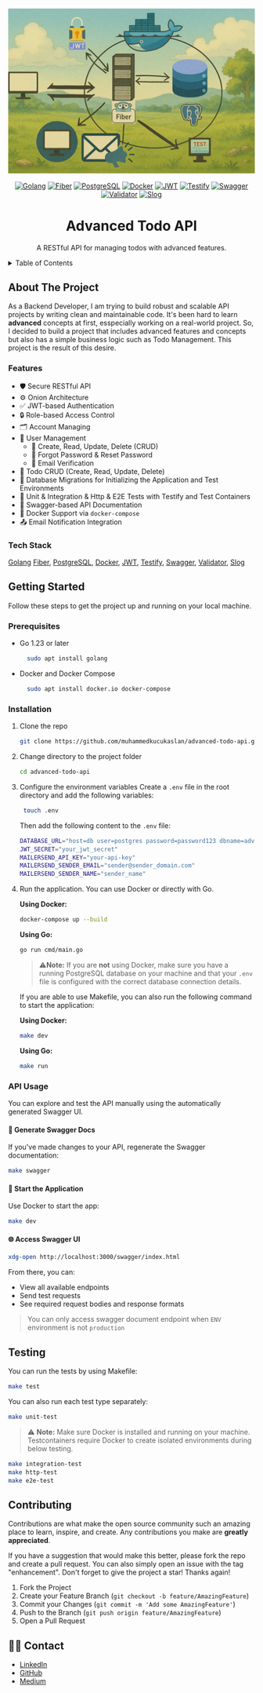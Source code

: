 

<br />
<div align="center">
  <a href="https://github.com/muhammedkucukaslan/advanced-todo-api">
    <img src="images/image.png" alt="image" >
  </a>

[![Golang][Golang.com]][Golang-url]
[![Fiber][Fiber.io]][Fiber-url]
[![PostgreSQL][PostgreSQL.com]][PostgreSQL-url]
[![Docker][Docker.com]][Docker-url]
[![JWT][JWT.io]][JWT-url]
[![Testify][Testify.com]][Testify-url]
[![Swagger][Swagger.io]][Swagger-url]
[![Validator][Validator.com]][Validator-url]
[![Slog][Slog.com]][Slog-url]


<h1 align="center">Advanced Todo API</h1>
  <p align="center">
    A RESTful API for managing todos with advanced features.
  </p>
</div>



<details>
  <summary>Table of Contents</summary>
  <ol>
    <li>
      <a href="#about-the-project">About The Project</a>
      <ul>
        <li><a href="#tech-stack">Tech Stack</a></li>
        <li><a href="#features">Features</a></li>
      </ul>
    </li>
    <li>
      <a href="#getting-started">Getting Started</a>
      <ul>
        <li><a href="#prerequisites">Prerequisites</a></li>
        <li><a href="#installation">Installation</a></li>
        <li><a href="#api-usage">API Usage</a></li>
      </ul>
    </li>
    <li><a href="#testing">Testing</a></li>
    <li><a href="#contributing">Contributing</a></li>
  </ol>
</details>



## About The Project

As a Backend Developer, I am trying to build robust and scalable API projects by writing clean and maintainable code. It's been hard to learn **advanced** concepts at first, esspecially working on a real-world project. So, I decided to build a project that includes advanced features and concepts but also has a simple business logic such as Todo Management. This project is the result of this desire. 



### Features
- 🛡️ Secure RESTful API
- ⚙️ Onion Architecture
- ✅ JWT-based Authentication
- 🔒 Role-based Access Control
- 🗂️ Account Managing
- 👤 User Management
  - 📌 Create, Read, Update, Delete (CRUD)
  - 🔁 Forgot Password & Reset Password
  - 📧 Email Verification
- 📌 Todo CRUD (Create, Read, Update, Delete)
- 🧱 Database Migrations for Initializing the Application and Test Environments
- 🧪 Unit & Integration & Http & E2E Tests with Testify and Test Containers
- 🧾 Swagger-based API Documentation
- 🐳 Docker Support via `docker-compose`
- 📤 Email Notification Integration

### Tech Stack
[Golang][Golang-url] [Fiber][Fiber-url], [PostgreSQL][PostgreSQL-url], [Docker][Docker-url], [JWT][JWT-url], [Testify][Testify-url], [Swagger][Swagger-url], [Validator][Validator.com], [Slog][Slog.com]

## Getting Started

Follow these steps to get the project up and running on your local machine.

### Prerequisites

* Go 1.23 or later
  ```sh
    sudo apt install golang
  ```
* Docker and Docker Compose
  ```sh
    sudo apt install docker.io docker-compose
  ```

### Installation

1. Clone the repo
   ```sh
   git clone https://github.com/muhammedkucukaslan/advanced-todo-api.git
   ```
2. Change directory to the project folder
   ```sh
   cd advanced-todo-api
   ```
3. Configure the environment variables
   Create a `.env` file in the root directory and add the following variables:
   ```sh
    touch .env
   ```
    Then add the following content to the `.env` file:
    ```sh
    DATABASE_URL="host=db user=postgres password=password123 dbname=advanced_todo_api_db port=5432 sslmode=disable"
    JWT_SECRET="your_jwt_secret"
    MAILERSEND_API_KEY="your-api-key"
    MAILERSEND_SENDER_EMAIL="sender@sender_domain.com"
    MAILERSEND_SENDER_NAME="sender_name"
   ```
4. Run the application. You can use Docker or directly with Go.

   **Using Docker:**
   ```sh
   docker-compose up --build
   ```

   **Using Go:**
   ```sh
   go run cmd/main.go
   ```
    > ⚠️**Note:** If you are **not** using Docker, make sure you have a running PostgreSQL database on your machine and that your `.env` file is configured with the correct database connection details.

   If you are able to use Makefile, you can also run the following command to start the application:
   
   **Using Docker:**
   ```sh
   make dev
   ```

   **Using Go:**
   ```sh
   make run
   ```


### API Usage

You can explore and test the API manually using the automatically generated Swagger UI.
#### 🔄 Generate Swagger Docs

If you've made changes to your API, regenerate the Swagger documentation:

```sh
make swagger
```
#### 🚀 Start the Application

Use Docker to start the app:

```sh
make dev
```
####  🌐 Access Swagger UI

```sh
xdg-open http://localhost:3000/swagger/index.html
```
From there, you can:
  - View all available endpoints
  - Send test requests
  - See required request bodies and response formats

> You can only access swagger document endpoint when `ENV` environment is not `production`

## Testing
You can run the tests by using Makefile:
```sh
make test
```
You  can also run each test type separately:
```sh
make unit-test
```
> ⚠️ **Note:** Make sure Docker is installed and running on your machine. Testcontainers require Docker to create isolated environments during below testing.
```sh
make integration-test
make http-test
make e2e-test
```

## Contributing

Contributions are what make the open source community such an amazing place to learn, inspire, and create. Any contributions you make are **greatly appreciated**.

If you have a suggestion that would make this better, please fork the repo and create a pull request. You can also simply open an issue with the tag "enhancement".
Don't forget to give the project a star! Thanks again!

1. Fork the Project
2. Create your Feature Branch (`git checkout -b feature/AmazingFeature`)
3. Commit your Changes (`git commit -m 'Add some AmazingFeature'`)
4. Push to the Branch (`git push origin feature/AmazingFeature`)
5. Open a Pull Request


## 🙋‍♂️ Contact

* [LinkedIn](https://www.linkedin.com/in/muhammedkucukaslan)  
* [GitHub](https://github.com/muhammedkucukaslan)
* [Medium](https://medium.com/@muhammedkucukaslan)


[Golang.com]: https://img.shields.io/badge/Go-00ADD8?style=for-the-badge&logo=go&logoColor=white
[Golang-url]: https://golang.org/

[PostgreSQL.com]: https://img.shields.io/badge/PostgreSQL-4169E1?style=for-the-badge&logo=postgresql&logoColor=white
[PostgreSQL-url]: https://www.postgresql.org/

[Docker.com]: https://img.shields.io/badge/Docker-2496ED?style=for-the-badge&logo=docker&logoColor=white
[Docker-url]: https://www.docker.com/

[Fiber.io]: https://img.shields.io/badge/Fiber-18A5D6?style=for-the-badge&logo=fiber&logoColor=white
[Fiber-url]: https://gofiber.io/

[Swagger.io]: https://img.shields.io/badge/Swagger-85EA2D?style=for-the-badge&logo=swagger&logoColor=black
[Swagger-url]: https://swagger.io/

[Testify.com]: https://img.shields.io/badge/Testify-00BFA6?style=for-the-badge&logo=go&logoColor=white
[Testify-url]: https://github.com/stretchr/testify

[JWT.io]: https://img.shields.io/badge/JWT-000000?style=for-the-badge&logo=JSON%20web%20tokens&logoColor=white
[JWT-url]: https://jwt.io/

[Validator.com]: https://img.shields.io/badge/Validator-v10-blue?style=for-the-badge&logo=go&logoColor=white
[Validator-url]: https://pkg.go.dev/github.com/go-playground/validator/v10

[Slog.com]: https://img.shields.io/badge/log%2Fslog-Go%20Logger-informational?style=for-the-badge&logo=go&logoColor=white
[Slog-url]: https://pkg.go.dev/log/slog
